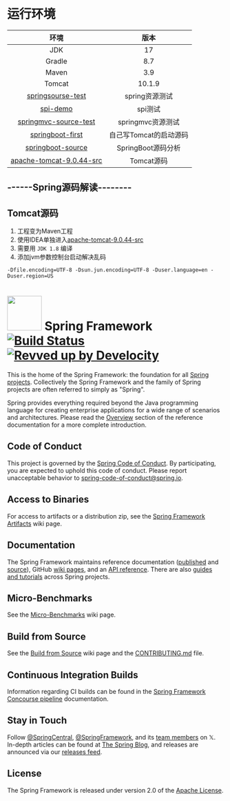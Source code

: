 # 运行环境

|                       环境                       |       版本       |
|:----------------------------------------------:|:--------------:|
|                      JDK                       |       17       |
|                     Gradle                     |      8.7       |
|                     Maven                      |      3.9       |
|                     Tomcat                     |     10.1.9     |
|     [springsourse-test](springsourse-test)     |   spring资源测试   |
|              [spi-demo](spi-demo)              |     spi测试      |
| [springmvc-source-test](springmvc-source-test) | springmvc资源测试  |
|      [springboot-first](springboot-first)      | 自己写Tomcat的启动源码 |
|     [springboot-source](springboot-source)     | SpringBoot源码分析 |
|     [apache-tomcat-9.0.44-src](apache-tomcat-9.0.44-src)     |    Tomcat源码    |

## ------Spring源码解读--------
## Tomcat源码
1. 工程变为Maven工程
2. 使用IDEA单独进入[apache-tomcat-9.0.44-src](apache-tomcat-9.0.44-src)
3. 需要用 `JDK 1.8` 编译
4. 添加jvm参数控制台启动解决乱码
```text
-Dfile.encoding=UTF-8 -Dsun.jun.encoding=UTF-8 -Duser.language=en -Duser.region=US
```
# <img src="framework-docs/src/docs/spring-framework.png" width="80" height="80"> Spring Framework [![Build Status](https://github.com/spring-projects/spring-framework/actions/workflows/build-and-deploy-snapshot.yml/badge.svg?branch=main)](https://github.com/spring-projects/spring-framework/actions/workflows/build-and-deploy-snapshot.yml?query=branch%3Amain) [![Revved up by Develocity](https://img.shields.io/badge/Revved%20up%20by-Develocity-06A0CE?logo=Gradle&labelColor=02303A)](https://ge.spring.io/scans?search.rootProjectNames=spring)

This is the home of the Spring Framework: the foundation for all [Spring projects](https://spring.io/projects). Collectively the Spring Framework and the family of Spring projects are often referred to simply as "Spring". 

Spring provides everything required beyond the Java programming language for creating enterprise applications for a wide range of scenarios and architectures. Please read the [Overview](https://docs.spring.io/spring-framework/reference/overview.html) section of the reference documentation for a more complete introduction.

## Code of Conduct

This project is governed by the [Spring Code of Conduct](https://github.com/spring-projects/spring-framework/?tab=coc-ov-file#contributor-code-of-conduct). By participating, you are expected to uphold this code of conduct. Please report unacceptable behavior to spring-code-of-conduct@spring.io.

## Access to Binaries

For access to artifacts or a distribution zip, see the [Spring Framework Artifacts](https://github.com/spring-projects/spring-framework/wiki/Spring-Framework-Artifacts) wiki page.

## Documentation

The Spring Framework maintains reference documentation ([published](https://docs.spring.io/spring-framework/reference/) and [source](framework-docs/modules/ROOT)), GitHub [wiki pages](https://github.com/spring-projects/spring-framework/wiki), and an
[API reference](https://docs.spring.io/spring-framework/docs/current/javadoc-api/). There are also [guides and tutorials](https://spring.io/guides) across Spring projects.

## Micro-Benchmarks

See the [Micro-Benchmarks](https://github.com/spring-projects/spring-framework/wiki/Micro-Benchmarks) wiki page.

## Build from Source

See the [Build from Source](https://github.com/spring-projects/spring-framework/wiki/Build-from-Source) wiki page and the [CONTRIBUTING.md](CONTRIBUTING.md) file.

## Continuous Integration Builds

Information regarding CI builds can be found in the [Spring Framework Concourse pipeline](ci/README.adoc) documentation.

## Stay in Touch

Follow [@SpringCentral](https://twitter.com/springcentral), [@SpringFramework](https://twitter.com/springframework), and its [team members](https://twitter.com/springframework/lists/team/members) on 𝕏. In-depth articles can be found at [The Spring Blog](https://spring.io/blog/), and releases are announced via our [releases feed](https://spring.io/blog/category/releases).

## License

The Spring Framework is released under version 2.0 of the [Apache License](https://www.apache.org/licenses/LICENSE-2.0).

